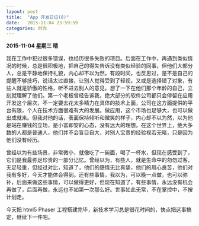 ```yaml
---
layout: post
title:  "App 开发日记(8)"
date:   2015-11-04 23:59:59
categories: 时光
---
```


**2015-11-04 星期三 晴**

我在工作中犯过很多错误，也经历很多失败的项目。后面在工作中，再遇到类似情况的时候，总是很积极地，把自己的得失告诉没有类似经验的同事，但他们大部分人，总是平静地保持礼貌，内心却不以为然。有段时间，也反思过，是不是自己的提醒不够技巧，说话太过直接，让别人觉得受到了轻视，又或是选择错了对象，有些人就是骄傲的性格，听不进去别人的意见。想了一下在他们那个年龄的自己，立刻就理解了他们。第一个老板曾经告诉我，绝大部分的软件公司都只会停留在应用开发这个层次，不一定要去花太多精力在具体的技术上面，公司在这方面提供的平台有限，个人在技术方面很难有大的发展。做应用，这个市场也足够大，也可以做出成就来。但我对他的话，表面保持倾听和微笑的样子，内心却不以为然，以为他是站在赚钱的立场，是小富即安的心态，没有远大的理想。在这个世界上，绝大多数的人都是普通人，他们并不会盲目自大，对别人宝贵的经验视若无睹，只是因为他们没有经历。

曾经以为有些场景，非常微小，就像吃了一碗面，喝了一杯水，但现在感受到了，它们是我最弥足珍贵的一部分记忆。曾经以为，有些人，就是生命中的勿勿过客，无足轻重，但经过对比，知道了，他们的感情无比真挚，他们的用心良苦，他们对我有多好，今天才能体会得到。还有些事情，我以为，可以晚一点做，也可以弥补，后面来做这些事情，可以做得更好，但现在知道了，有些事情，永远没有机会再做了，后面再做，永远也不如第一次那么好。世事如此无常，不在掌控中，不按计划走。

今天把 html5 Phaser 工程搭建完毕，新技术学习总是很花时间的，快点把这事搞定，继续下一件吧。
